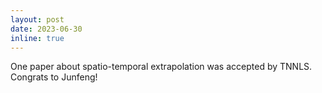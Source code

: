 ```yaml
---
layout: post
date: 2023-06-30
inline: true
---
```

One paper about spatio-temporal extrapolation was accepted by TNNLS. Congrats to Junfeng!